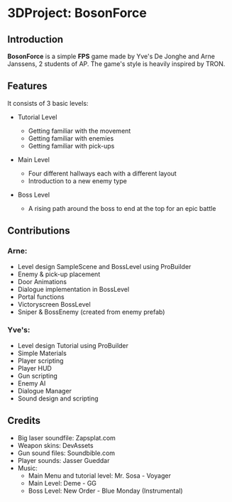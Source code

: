 # 3DProject: BosonForce
## Introduction
**BosonForce** is a simple **FPS** game made by Yve's De Jonghe and Arne Janssens, 2 students of AP. 
The game's style is heavily inspired by TRON. 

## Features


It consists of 3 basic levels: 
* Tutorial Level
    
    * Getting familiar with the movement
    * Getting familiar with enemies
    * Getting familiar with pick-ups
    
* Main Level
    
    * Four different hallways each with a different layout
    * Introduction to a new enemy type
    
* Boss Level
    
    * A rising path around the boss to end at the top for an epic battle

## Contributions 
### Arne:
- Level design SampleScene and BossLevel using ProBuilder
- Enemy & pick-up placement
- Door Animations
- Dialogue implementation in BossLevel
- Portal functions
- Victoryscreen BossLevel
- Sniper & BossEnemy (created from enemy prefab)

### Yve's:
- Level design Tutorial using ProBuilder
- Simple Materials
- Player scripting
- Player HUD
- Gun scripting
- Enemy AI
- Dialogue Manager
- Sound design and scripting

## Credits
- Big laser soundfile: Zapsplat.com
- Weapon skins: DevAssets
- Gun sound files: Soundbible.com
- Player sounds: Jasser Gueddar
- Music: 
   * Main Menu and tutorial level: Mr. Sosa - Voyager
   * Main Level: Deme - GG
   * Boss Level: New Order - Blue Monday (Instrumental)
